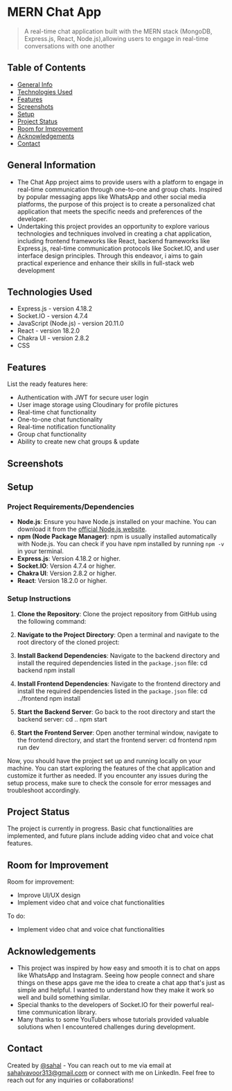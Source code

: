 # MERN Chat App
> A real-time chat application built with the MERN stack (MongoDB, Express.js, React, Node.js),allowing users to engage in real-time conversations with one another
<!-- > Live demo [_here_](https://www.example.com).  -->

## Table of Contents
* [General Info](#general-information)
* [Technologies Used](#technologies-used)
* [Features](#features)
* [Screenshots](#screenshots)
* [Setup](#setup)
* [Project Status](#project-status)
* [Room for Improvement](#room-for-improvement)
* [Acknowledgements](#acknowledgements)
* [Contact](#contact)


## General Information
- The Chat App project aims to provide users with a platform to engage in real-time communication through     one-to-one and group chats. Inspired by popular messaging apps like WhatsApp and other social media platforms, the purpose of this project is to create a personalized chat application that meets the specific needs and preferences of the developer.
- Undertaking this project provides an opportunity to explore various technologies and techniques involved in creating a chat application, including frontend frameworks like React, backend frameworks like Express.js, real-time communication protocols like Socket.IO, and user interface design principles. Through this endeavor, i aims to gain practical experience and enhance their skills in full-stack web development


## Technologies Used
- Express.js - version 4.18.2 
- Socket.IO - version 4.7.4
- JavaScript (Node.js) - version 20.11.0
- React - version 18.2.0
- Chakra UI - version 2.8.2
- CSS 


## Features
List the ready features here:
- Authentication with JWT for secure user login
- User image storage using Cloudinary for profile pictures
- Real-time chat functionality
- One-to-one chat functionality
- Real-time notification functionality
- Group chat functionality
- Ability to create new chat groups & update



## Screenshots
<!-- ![Example screenshot](./img/screenshot.png)
 -->

## Setup

### Project Requirements/Dependencies
- **Node.js**: Ensure you have Node.js installed on your machine. You can download it from the [official Node.js website](https://nodejs.org/).
- **npm (Node Package Manager)**: npm is usually installed automatically with Node.js. You can check if you have npm installed by running `npm -v` in your terminal.
- **Express.js**: Version 4.18.2 or higher.
- **Socket.IO**: Version 4.7.4 or higher.
- **Chakra UI**: Version 2.8.2 or higher.
- **React**: Version 18.2.0 or higher.

### Setup Instructions
1. **Clone the Repository**: Clone the project repository from GitHub using the following command:

2. **Navigate to the Project Directory**: Open a terminal and navigate to the root directory of the cloned project:

3. **Install Backend Dependencies**: Navigate to the backend directory and install the required dependencies listed in the `package.json` file:
cd backend
npm install

4. **Install Frontend Dependencies**: Navigate to the frontend directory and install the required dependencies listed in the `package.json` file:
cd ../frontend
npm install

5. **Start the Backend Server**: Go back to the root directory and start the backend server:
cd ..
npm start

6. **Start the Frontend Server**: Open another terminal window, navigate to the frontend directory, and start the frontend server:
cd frontend
npm run dev

<!-- 7. **Access the Application**: Once both the backend and frontend servers are running, you can access the chat application by opening a web browser and navigating to `http://localhost:3000`. -->

Now, you should have the project set up and running locally on your machine. You can start exploring the features of the chat application and customize it further as needed. If you encounter any issues during the setup process, make sure to check the console for error messages and troubleshoot accordingly.


<!-- ## Usage
How does one go about using it?
Provide various use cases and code examples here.

`write-your-code-here` -->


## Project Status
The project is currently in progress. Basic chat functionalities are implemented, and future plans include adding video chat and voice chat features.


## Room for Improvement


Room for improvement:
- Improve UI/UX design
- Implement video chat and voice chat functionalities

To do:
- Implement video chat and voice chat functionalities


## Acknowledgements

- This project was inspired by how easy and smooth it is to chat on apps like WhatsApp and Instagram. Seeing how people connect and share things on these apps gave me the idea to create a chat app that's just as simple and helpful. I wanted to understand how they make it work so well and build something similar.
- Special thanks to the developers of Socket.IO for their powerful real-time communication library.
- Many thanks to some YouTubers whose tutorials provided valuable solutions when I encountered challenges    during development.


## Contact
Created by [@sahal](https://www.linkedin.com/in/muhammedsahalkk/) - You can reach out to me via email at sahalvavoor313@gmail.com or connect with me on LinkedIn. Feel free to reach out for any inquiries or collaborations!


